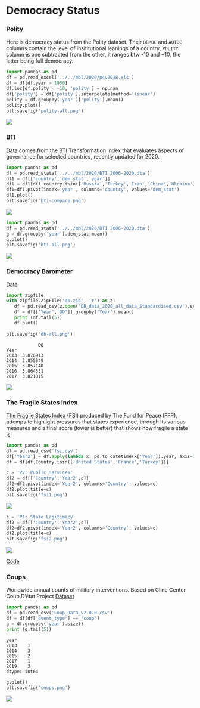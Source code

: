 # Democracy Status 

### Polity

Here is democracy status from the Polity dataset. Their `DEMOC` and
`AUTOC` columns contain the level of insititutional leanings of a
country, `POLITY` column is one subtracted from the other, it ranges
btw -10 and +10, the latter being full democracy.

```python
import pandas as pd
df = pd.read_excel('../../mbl/2020/p4v2018.xls')
df = df[df.year > 1950]
df.loc[df.polity < -10, 'polity'] = np.nan
df['polity'] = df['polity'].interpolate(method='linear')
polity = df.groupby('year')['polity'].mean()
polity.plot()
plt.savefig('polity-all.png')
```

![](polity-all.png)

### BTI

[Data](https://www.bti-project.org/en/meta/downloads.html) comes from
the BTI Transformation Index that evaluates aspects of governance for
selected countries, recently updated for 2020.

```python
import pandas as pd
df = pd.read_stata('../../mbl/2020/BTI 2006-2020.dta')
df1 = df[['country','dem_stat','year']]
df1 = df1[df1.country.isin(['Russia','Turkey','Iran','China','Ukraine'])]
df1=df1.pivot(index='year', columns='country', values='dem_stat')
df1.plot()
plt.savefig('bti-compare.png')
```

![](bti-compare.png)

<a name='btiall'/>

```python
import pandas as pd
df = pd.read_stata('../../mbl/2020/BTI 2006-2020.dta')
g = df.groupby('year').dem_stat.mean()
g.plot()
plt.savefig('bti-all.png')
```

![](bti-all.png)


### Democracy Barometer

[Data](https://democracybarometer.org/data-and-documentation/)

```python
import zipfile
with zipfile.ZipFile('db.zip', 'r') as z:
   df = pd.read_csv(z.open('DB_data_2020_all_data_Standardised.csv'),sep=';') 
   df = df[['Year','DQ']].groupby('Year').mean()   
   print (df.tail(5))
   df.plot()
   
plt.savefig('db-all.png')
```

```text
            DQ
Year          
2013  3.870913
2014  3.855549
2015  3.857140
2016  3.864331
2017  3.821315
```

![](db-all.png)

<a name='fsi'/>

### The Fragile States Index

[The Fragile States Index](https://fragilestatesindex.org/) (FSI)
produced by The Fund for Peace (FFP), attemps to highlight pressures
that states experience, through its various measures and a final
score (lower is better) that shows how fragile a state is.


```python
import pandas as pd
df = pd.read_csv('fsi.csv')
df['Year2'] = df.apply(lambda x: pd.to_datetime(x['Year']).year, axis=1)
df = df[df.Country.isin(['United States','France','Turkey'])]
```

```python
c = 'P2: Public Services'
df2 = df[['Country','Year2',c]]
df2=df2.pivot(index='Year2', columns='Country', values=c)
df2.plot(title=c)
plt.savefig('fsi1.png')
```

![](fsi1.png)


```python
c = 'P1: State Legitimacy'
df2 = df[['Country','Year2',c]]
df2=df2.pivot(index='Year2', columns='Country', values=c)
df2.plot(title=c)
plt.savefig('fsi2.png')
```

![](fsi2.png)


[Code](fsi.py)

<a name='coups'/>

### Coups

Worldwide annual counts of military interventions. Based on Cline Center
Coup D’état Project [Dataset](https://databank.illinois.edu/datasets/IDB-5672473)

```python
import pandas as pd
df = pd.read_csv('Coup_Data_v2.0.0.csv')
df = df[df['event_type'] == 'coup']
g = df.groupby('year').size()
print (g.tail(5))
```

```text
year
2013    1
2014    3
2015    2
2017    1
2019    3
dtype: int64
```

```python
g.plot()
plt.savefig('coups.png')
```

![](coups.png)

